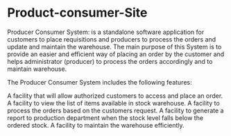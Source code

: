 Product-consumer-Site
=====================

Producer Consumer System: is a standalone software application for customers to place requisitions and producers to process the orders and update and maintain the warehouse. The main purpose of this System is to provide an easier and efficient way of placing an order by the customer and helps administrator (producer) to process the orders accordingly and to maintain warehouse.


The Producer Consumer System includes the following features:

A facility that will allow authorized customers to access and place an order.
A facility to view the list of items available in stock warehouse.
A facility to process the orders based on the customers request.
A facility to generate a report to production department when the stock level falls below the ordered stock.
A facility to maintain the warehouse efficiently.

